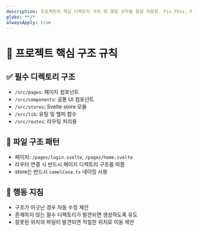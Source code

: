 ```yaml
---
description: 프로젝트의 핵심 디렉토리 구조 및 경로 규칙을 항상 적용함. Fix this, Refactor this 명령 시 강제됨.
globs: **/*
alwaysApply: true
---
```


# 📁 프로젝트 핵심 구조 규칙

## ✅ 필수 디렉토리 구조
- `/src/pages`: 페이지 컴포넌트
- `/src/components`: 공통 UI 컴포넌트
- `/src/stores`: Svelte store 모듈
- `/src/lib`: 유틸 및 헬퍼 함수
- `/src/routes`: 라우팅 처리용

## 📄 파일 구조 패턴
- 페이지: `/pages/login.svelte`, `/pages/home.svelte`
- 라우터 연결 시 반드시 페이지 디렉토리 구조를 따름
- store는 반드시 `camelCase.ts` 네이밍 사용

## 🧠 행동 지침
- 구조가 어긋난 경우 자동 수정 제안
- 존재하지 않는 필수 디렉토리가 발견되면 생성하도록 유도
- 잘못된 위치의 파일이 발견되면 적절한 위치로 이동 제안
